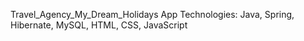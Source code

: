 Travel_Agency_My_Dream_Holidays App
Technologies: Java, Spring, Hibernate, MySQL, HTML, CSS, JavaScript
